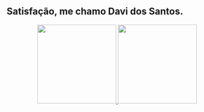 ## Satisfação, me chamo Davi dos Santos.


<div align="center">
  <a href="https://github.com/DavizinS">
  <img height="180em" src="https://github-readme-stats.vercel.app/api?username=DavizinS&show_icons=true&theme=dracula&include_all_commits=true&count_private=true"/>
  <img height="180em" src="https://github-readme-stats.vercel.app/api/top-langs/?username=DavizinS&layout=compact&langs_count=7&theme=dark"/>
</div>
<!---
DavizinS/DavizinS is a ✨ special ✨ repository because its `README.md` (this file) appears on your GitHub profile.
You can click the Preview link to take a look at your changes.
--->
